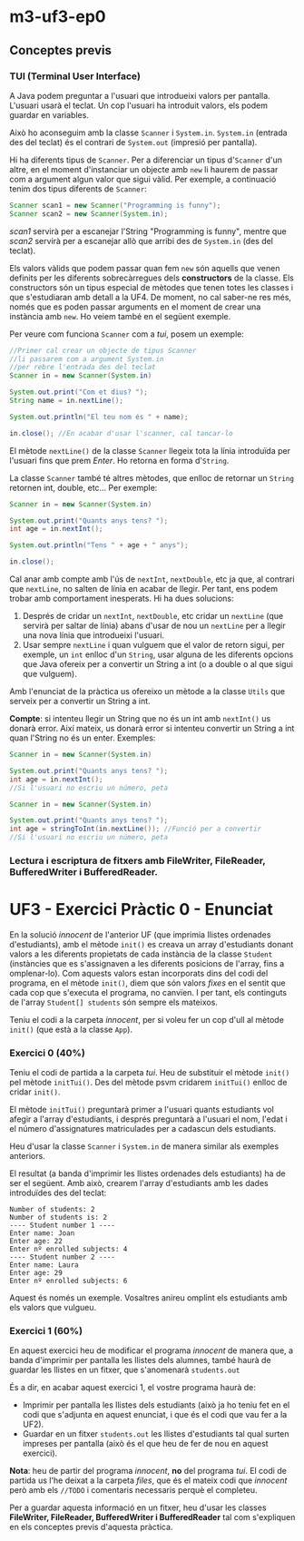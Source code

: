 # m3-uf3-ep0

## Conceptes previs

### TUI (Terminal User Interface)

A Java podem preguntar a l'usuari que introdueixi valors per pantalla. L'usuari usarà el teclat. Un cop l'usuari ha introduit valors, els podem guardar en variables.

Això ho aconseguim amb la classe `Scanner` i `System.in`. `System.in` (entrada des del teclat) és el contrari de `System.out` (impresió per pantalla).

Hi ha diferents tipus de `Scanner`. Per a diferenciar un tipus d'`Scanner` d'un altre, en el moment d'instanciar un objecte amb `new` li haurem de passar com a argument algun valor que sigui vàlid. Per exemple, a continuació tenim dos tipus diferents de `Scanner`:

```java
Scanner scan1 = new Scanner("Programming is funny");
Scanner scan2 = new Scanner(System.in);
```

_scan1_ servirà per a escanejar l'String "Programming is funny", mentre que _scan2_ servirà per a escanejar allò que arribi des de `System.in` (des del teclat).

Els valors vàlids que podem passar quan fem `new` són aquells que venen definits per les diferents sobrecàrregues dels **constructors** de la classe. Els constructors són un tipus especial de mètodes que tenen totes les classes i que s'estudiaran amb detall a la UF4. De moment, no cal saber-ne res més, només que es poden passar arguments en el moment de crear una instància amb `new`. Ho veiem també en el següent exemple.

Per veure com funciona `Scanner` com a _tui_, posem un exemple:

```java
//Primer cal crear un objecte de tipus Scanner
//li passarem com a argument System.in
//per rebre l'entrada des del teclat
Scanner in = new Scanner(System.in)

System.out.print("Com et dius? ");
String name = in.nextLine();

System.out.println("El teu nom és " + name);

in.close(); //En acabar d'usar l'scanner, cal tancar-lo
```

El mètode `nextLine()` de la classe `Scanner` llegeix tota la línia introduïda per l'usuari fins que prem _Enter_. Ho retorna en forma d'`String`.

La classe `Scanner` també té altres mètodes, que enlloc de retornar un `String` retornen int, double, etc... Per exemple:

```java
Scanner in = new Scanner(System.in)

System.out.print("Quants anys tens? ");
int age = in.nextInt();

System.out.println("Tens " + age + " anys");

in.close();
```

Cal anar amb compte amb l'ús de `nextInt`, `nextDouble`, etc ja que, al contrari que `nextLine`, no salten de línia en acabar de llegir. Per tant, ens podem trobar amb comportament inesperats. Hi ha dues solucions:

1. Després de cridar un `nextInt`, `nextDouble`, etc cridar un `nextLine` (que servirà per saltar de línia) abans d'usar de nou un `nextLine` per a llegir una nova línia que introdueixi l'usuari.
2. Usar sempre `nextLine` i quan vulguem que el valor de retorn sigui, per exemple, un `int` enlloc d'un `String`, usar alguna de les diferents opcions que Java ofereix per a convertir un String a int (o a double o al que sigui que vulguem).

Amb l'enunciat de la pràctica us ofereixo un mètode a la classe `Utils` que serveix per a convertir un String a int.

**Compte**: si intenteu llegir un String que no és un int amb `nextInt()` us donarà error. Així mateix, us donarà error si intenteu convertir un String a int quan l'String no és un enter. Exemples:

```java
Scanner in = new Scanner(System.in)

System.out.print("Quants anys tens? ");
int age = in.nextInt();
//Si l'usuari no escriu un número, peta
```

```java
Scanner in = new Scanner(System.in)

System.out.print("Quants anys tens? ");
int age = stringToInt(in.nextLine()); //Funció per a convertir
//Si l'usuari no escriu un número, peta
```

### Lectura i escriptura de fitxers amb FileWriter, FileReader, BufferedWriter i BufferedReader.

# UF3 - Exercici Pràctic 0 - Enunciat

En la solució _innocent_ de l'anterior UF (que imprimia llistes ordenades d'estudiants), amb el mètode `init()` es creava un array d'estudiants donant valors a les diferents propietats de cada instància de la classe `Student` (instàncies que es s'assignaven a les diferents posicions de l'array, fins a omplenar-lo). Com aquests valors estan incorporats dins del codi del programa, en el mètode `init()`, diem que són valors _fixes_ en el sentit que cada cop que s'executa el programa, no canvïen. I per tant, els continguts de l'array `Student[] students` són sempre els mateixos.

Teniu el codi a la carpeta _innocent_, per si voleu fer un cop d'ull al mètode `init()` (que està a la classe `App`).

### Exercici 0 (40%)

Teniu el codi de partida a la carpeta _tui_. Heu de substituir el mètode `init()` pel mètode `initTui()`. Des del mètode psvm cridarem `initTui()` enlloc de cridar `init()`.

El mètode `initTui()` preguntarà primer a l'usuari quants estudiants vol afegir a l'array d'estudiants, i després preguntarà a l'usuari el nom, l'edat i el número d'assignatures matriculades per a cadascun dels estudiants.

Heu d'usar la classe `Scanner` i `System.in` de manera similar als exemples anteriors.

El resultat (a banda d'imprimir les llistes ordenades dels estudiants) ha de ser el següent. Amb això, crearem l'array d'estudiants amb les dades introduïdes des del teclat:

```
Number of students: 2
Number of students is: 2
---- Student number 1 ----
Enter name: Joan
Enter age: 22
Enter nº enrolled subjects: 4
---- Student number 2 ----
Enter name: Laura
Enter age: 29
Enter nº enrolled subjects: 6

```
Aquest és només un exemple. Vosaltres anireu omplint els estudiants amb els valors que vulgueu.


### Exercici 1 (60%)

En aquest exercici heu de modificar el programa _innocent_ de manera que, a banda d'imprimir per pantalla les llistes dels alumnes, també haurà de guardar les llistes en un fitxer, que s'anomenarà `students.out`

És a dir, en acabar aquest exercici 1, el vostre programa haurà de:

* Imprimir per pantalla les llistes dels estudiants (això ja ho teniu fet en el codi que s'adjunta en aquest enunciat, i que és el codi que vau fer a la UF2).
* Guardar en un fitxer `students.out` les llistes d'estudiants tal qual surten impreses per pantalla (això és el que heu de fer de nou en aquest exercici).

**Nota**: heu de partir del programa _innocent_, **no** del programa _tui_. El codi de partida us l'he deixat a la carpeta _files_, que és el mateix codi que _innocent_ però amb els `//TODO` i comentaris necessaris perquè el completeu.

Per a guardar aquesta informació en un fitxer, heu d'usar les classes **FileWriter, FileReader, BufferedWriter i BufferedReader** tal com s'expliquen en els conceptes previs d'aquesta pràctica.

